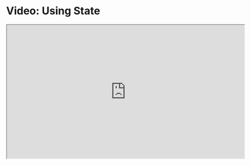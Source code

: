 # Video: Using State

<iframe src="https://scrimba.com/scrim/cNkJv2Hw?pl=pBQgdHZ" width="640" height="360" allowfullscreen="allowfullscreen" allow="autoplay; fullscreen; picture-in-picture"></iframe>
